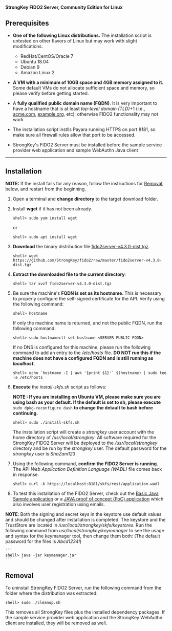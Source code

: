 #### StrongKey FIDO2 Server, Community Edition for Linux

## Prerequisites

-  **One of the following Linux distributions.** The installation script is untested on other flavors of Linux but may work with slight modifications.
    - RedHat/CentOS/Oracle 7
    - Ubuntu 18.04
    - Debian 9
    - Amazon Linux 2
 
-  **A VM with a minimum of 10GB space and 4GB memory assigned to it.** Some default VMs do not allocate sufficient space and memory, so please verify before getting started.

-  A **fully qualified public domain name (FQDN)**. It is very important to have a hostname that is at least _top-level domain (TLD)_+1 (i.e., [acme.com](http://acme.com), [example.org](http://example.org), etc); otherwise FIDO2 functionality may not work

-  The installation script instlls Payara running HTTPS on port 8181, so make sure all firewall rules allow that port to be accessed.

- StrongKey's FIDO2 Server must be installed before the sample service provider web application and sample WebAuthn Java client

----------------

## Installation

**NOTE:** If the install fails for any reason, follow the instructions for [Removal](#removal), below, and restart from the beginning.


1. Open a terminal and **change directory** to the target download folder.

2. Install **wget** if it has not been already.
    ```
    shell> sudo yum install wget
    ```
    or
    ```
    shell> sudo apt install wget
     ```

3.  **Download** the binary distribution file [fido2server-v4.3.0-dist.tgz](https://github.com/StrongKey/fido2/raw/master/fido2server-v4.3.0-dist.tgz).

    ```
    shell> wget https://github.com/StrongKey/fido2/raw/master/fido2server-v4.3.0-dist.tgz
    ```

4.  **Extract the downloaded file to the current directory**:

    ```
    shell> tar xvzf fido2server-v4.3.0-dist.tgz
    ```
5. Be sure the machine's **FQDN is set as its hostname**. This is necessary to properly configure the self-signed certificate for the API. Verify using the following command:

    ```
    shell> hostname
    ```

    If only the machine name is returned, and not the public FQDN, run the following command:

    ```
    shell> sudo hostnamectl set-hostname <SERVER PUBLIC FQDN>
    ```

    If no DNS is configured for this machine, please run the following command to add an entry to the _/etc/hosts_ file.
    **DO NOT run this if the machine does not have a configured FQDN and is still running as _localhost_.**

    ```
    shell> echo `hostname -I | awk '{print $1}'` $(hostname) | sudo tee -a /etc/hosts
    ```

6.  **Execute** the _install-skfs.sh_ script as follows:

    **NOTE : If you are installing on Ubuntu VM, please make sure you are using bash as your default. If the default is set to sh, please execute** `sudo dpkg-reconfigure dash` **to change the detault to bash before continuing.**
    ```
    shell> sudo ./install-skfs.sh
    ```

    The installation script will create a _strongkey_ user account with the home directory of _/usr/local/strongkey_. All software required for the StrongKey FIDO2 Server will be deployed to the _/usr/local/strongkey_ directory and be run by the _strongkey_ user. The default password for the _strongkey_ user is _ShaZam123_.

7. Using the following command, **confirm the FIDO2 Server is running**. The API _Web Application Definition Language (WADL)_ file comes back in response.

    ```
    shell> curl -k https://localhost:8181/skfs/rest/application.wadl
    ```

8. To test this installation of the FIDO2 Server, check out the [Basic Java Sample application](https://github.com/StrongKey/fido2/tree/master/sampleapps/java/basic) or a [JAVA proof of concept (PoC) application](https://github.com/StrongKey/fido2/tree/master/sampleapps/java/poc) which also involves user registration using emails. 

__NOTE__: Both the signing and secret keys in the keystore use default values and should be changed after installation is completed. The keystore and the TrustStore are located in _/usr/local/strongkey/skfs/keystores_. Run the following command from _usr/local/strongkey/keymanager_ to see the usage and syntax for the keymanager tool, then change them both: (The default password for the files is _Abcd1234!_)
    
    ```
    shell> java -jar keymanager.jar
    ```

## Removal

To uninstall StrongKey FIDO2 Server, run the following command from the folder where the distribution was extracted:

    
    shell> sudo ./cleanup.sh

This removes all StrongKey files plus the installed dependency packages. If the sample service provider web application and the StrongKey WebAuthn client are installed, they will be removed as well.
